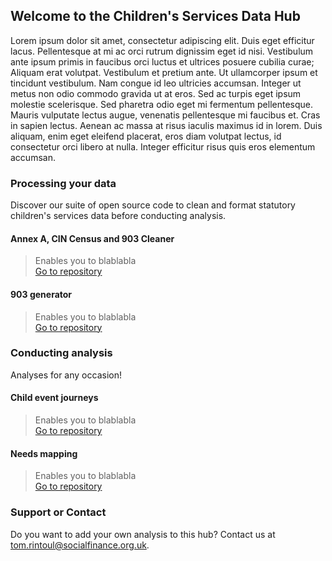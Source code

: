 ## Welcome to the Children's Services Data Hub

Lorem ipsum dolor sit amet, consectetur adipiscing elit. Duis eget efficitur lacus. Pellentesque at mi ac orci rutrum dignissim eget id nisi. Vestibulum ante ipsum primis in faucibus orci luctus et ultrices posuere cubilia curae; Aliquam erat volutpat. Vestibulum et pretium ante. Ut ullamcorper ipsum et tincidunt vestibulum. Nam congue id leo ultricies accumsan. Integer ut metus non odio commodo gravida ut at eros. Sed ac turpis eget ipsum molestie scelerisque. Sed pharetra odio eget mi fermentum pellentesque. Mauris vulputate lectus augue, venenatis pellentesque mi faucibus et. Cras in sapien lectus. Aenean ac massa at risus iaculis maximus id in lorem. Duis aliquam, enim eget eleifend placerat, eros diam volutpat lectus, id consectetur orci libero at nulla. Integer efficitur risus quis eros elementum accumsan.

### Processing your data

Discover our suite of open source code to clean and format statutory children's services data before conducting analysis.

#### Annex A, CIN Census and 903 Cleaner
> Enables you to blablabla  
> [Go to repository](https://github.com/CSCDP/AnnexA_CiNCensus_Cleaner/)
  
  
#### 903 generator
> Enables you to blablabla  
> [Go to repository](https://github.com/CSCDP/AnnexA_CiNCensus_Cleaner/)


### Conducting analysis

Analyses for any occasion!

#### Child event journeys
> Enables you to blablabla  
> [Go to repository](https://github.com/CSCDP/AnnexA_CiNCensus_Cleaner/)
  
  
#### Needs mapping
> Enables you to blablabla  
> [Go to repository](https://github.com/CSCDP/AnnexA_CiNCensus_Cleaner/)


### Support or Contact

Do you want to add your own analysis to this hub? Contact us at tom.rintoul@socialfinance.org.uk.
